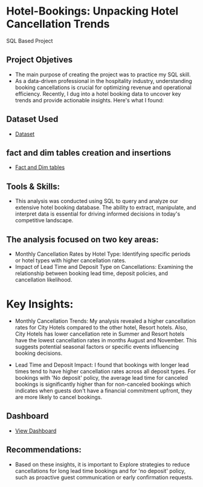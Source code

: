 # Hotel-Bookings: Unpacking Hotel Cancellation Trends
SQL Based Project

## Project Objetives
  - The main purpose of creating the project was to practice my SQL skill.
  - As a data-driven professional in the hospitality industry, understanding booking cancellations is crucial for optimizing revenue and operational efficiency. Recently, I dug into a        hotel booking data to uncover key trends and provide actionable insights. Here's what I found:

## Dataset Used
   - <a href="https://github.com/Salah-Adam/Hotel-Bookings/blob/main/hotel%20bookings%20raw%20data.xlsx">Dataset</a>

## fact and dim tables creation and insertions
- <a href="https://github.com/Salah-Adam/Hotel-Bookings/blob/main/fact%26dim%20tables.sql">Fact and Dim tables </a>

## Tools & Skills:

  - This analysis was conducted using SQL to query and analyze our extensive hotel booking database. The ability to extract, manipulate, and interpret data is essential for driving 
    informed decisions in today's competitive landscape.

    
## The analysis focused on two key areas:

  - Monthly Cancellation Rates by Hotel Type: Identifying specific periods or hotel types with higher cancellation rates.
  - Impact of Lead Time and Deposit Type on Cancellations: Examining the relationship between booking lead time, deposit policies, and cancellation likelihood.

# Key Insights:
  
- Monthly Cancellation Trends: My analysis revealed a higher cancellation rates for City Hotels compared to the other hotel, Resort hotels. Also, City Hotels has lower cancellation rete 
  in Summer and Resort hotels have the lowest cancellation rates in months August and November. This suggests potential seasonal factors or specific events influencing booking decisions.
  
-  Lead Time and Deposit Impact: I found that bookings with longer lead times tend to have higher cancellation rates across all deposit types. 
  For bookings with 'No deposit' policy, the average lead time for canceled bookings  is significantly higher than for non-canceled bookings which indicates when guests don't have a 
  financial commitment upfront, they are more likely to cancel bookings.

## Dashboard
- <a href="https://github.com/Salah-Adam/Hotel-Bookings/blob/main/dashboard.png">View Dashboard</a>

## Recommendations:

  - Based on these insights, it is important to Explore strategies to reduce cancellations for long lead time bookings and for 'no deposit' policy, such as proactive guest communication or early confirmation requests.


